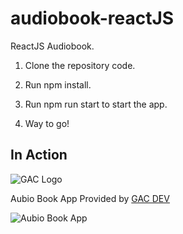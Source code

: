 # audiobook-reactJS
ReactJS Audiobook.

1. Clone the repository code.

2. Run npm install.

3. Run npm run start to start the app.

4. Way to go!

## In Action

![GAC Logo](https://geniusandcourage.com/favicon.ico)

Aubio Book App Provided by [GAC DEV](https://geniusandcourage.com)

![Aubio Book App](https://hlwsdtech.com:8081/images/audio-player.png)
